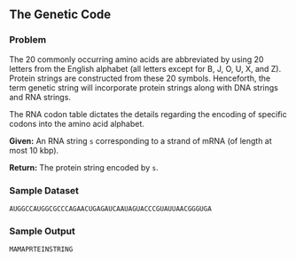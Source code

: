 ## The Genetic Code

### Problem

The 20 commonly occurring amino acids are abbreviated by using 20 letters from the English alphabet (all letters except for B, J, O, U, X, and Z). Protein strings are constructed from these 20 symbols. Henceforth, the term genetic string will incorporate protein strings along with DNA strings and RNA strings.

The RNA codon table dictates the details regarding the encoding of specific codons into the amino acid alphabet.

**Given:** An RNA string `s` corresponding to a strand of mRNA (of length at most 10 kbp).

**Return:** The protein string encoded by `s`.

### Sample Dataset

```
AUGGCCAUGGCGCCCAGAACUGAGAUCAAUAGUACCCGUAUUAACGGGUGA
```

### Sample Output

```
MAMAPRTEINSTRING
```
